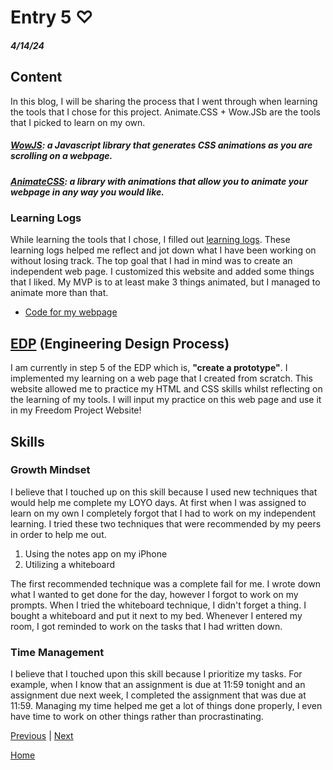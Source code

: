 # Entry 5 ♡
##### 4/14/24

## Content

In this blog, I will be sharing the process that I went through when learning the tools that I chose for this project. Animate.CSS + Wow.JSb are the tools that I picked to learn on my own.


##### [WowJS](https://wowjs.uk/): a Javascript library that generates CSS animations as you are scrolling on a webpage.


##### [AnimateCSS](https://animate.style/): a library with animations that allow you to animate your webpage in any way you would like.


### Learning Logs

While learning the tools that I chose, I filled out [learning logs](../tool/learning-log.md). These learning logs helped me reflect and jot down what I have been working on without losing track. The top goal that I had in mind was to create an independent web page. I customized this website and added some things that I liked.  My MVP is to at least make 3 things animated, but I managed to animate more than that.


* [Code for my webpage](../tool/index.html)


## [EDP](https://hstatsep.github.io/students/#edp) (Engineering Design Process)

I am currently in step 5 of the EDP which is, **"create a prototype"**. I implemented my learning on a web page that I created from scratch. This website allowed me to practice my HTML and CSS skills whilst reflecting on the learning of my tools. I will input my practice on this web page and use it in my Freedom Project Website!




## Skills


### Growth Mindset
I believe that I touched up on this skill because I used new techniques that would help me complete my LOYO days. At first when I was assigned to learn on my own I completely forgot that I had to work on my independent learning. I tried these two techniques that were recommended by my peers in order to help me out.


1. Using the notes app on my iPhone
2. Utilizing a whiteboard


The first recommended technique was a complete fail for me. I wrote down what I wanted to get done for the day, however I forgot to work on my prompts. When I tried the whiteboard technique, I didn't forget a thing. I bought a whiteboard and put it next to my bed. Whenever I entered my room, I got reminded to work on the tasks that I had written down.


### Time Management
I believe that I touched upon this skill because I prioritize my tasks. For example, when I know that an assignment is due at 11:59 tonight and an assignment due next week, I completed the assignment that was due at 11:59. Managing my time helped me get a lot of things done properly, I even have time to work on other things rather than procrastinating.

[Previous](entry04.md) | [Next](entry06.md)

[Home](../README.md)
